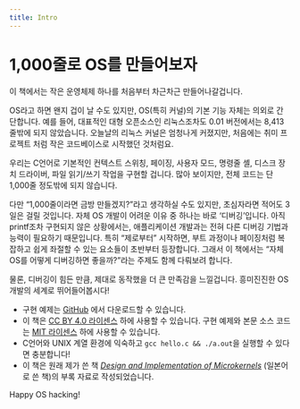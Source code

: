 ```yaml
---
title: Intro
---
```


# 1,000줄로 OS를 만들어보자

이 책에서는 작은 운영체제 하나를 처음부터 차근차근 만들어나갈겁니다.

OS라고 하면 왠지 겁이 날 수도 있지만, OS(특히 커널)의 기본 기능 자체는 의외로 간단합니다. 예를 들어, 대표적인 대형 오픈소스인 리눅스조차도 0.01 버전에서는 8,413줄밖에 되지 않았습니다. 오늘날의 리눅스 커널은 엄청나게 커졌지만, 처음에는 취미 프로젝트 처럼 작은 코드베이스로 시작했던 것처럼요.

우리는 C언어로 기본적인 컨텍스트 스위칭, 페이징, 사용자 모드, 명령줄 셸, 디스크 장치 드라이버, 파일 읽기/쓰기 작업을 구현할 겁니다. 많아 보이지만, 전체 코드는 단 1,000줄 정도밖에 되지 않습니다.

다만 “1,000줄이라면 금방 만들겠지?”라고 생각하실 수도 있지만, 초심자라면 적어도 3일은 걸릴 것입니다. 자체 OS 개발이 어려운 이유 중 하나는 바로 ‘디버깅’입니다. 아직 printf조차 구현되지 않은 상황에서는, 애플리케이션 개발과는 전혀 다른 디버깅 기법과 능력이 필요하기 때문입니다. 특히 “제로부터” 시작하면, 부트 과정이나 페이징처럼 복잡하고 쉽게 좌절할 수 있는 요소들이 초반부터 등장합니다. 그래서 이 책에서는 “자체 OS를 어떻게 디버깅하면 좋을까?”라는 주제도 함께 다뤄보려 합니다.

물론, 디버깅이 힘든 만큼, 제대로 동작했을 더 큰 만족감을 느낄겁니다. 흥미진진한 OS 개발의 세계로 뛰어들어봅시다!

- 구현 예제는 [GitHub](https://github.com/nuta/operating-system-in-1000-lines) 에서 다운로드할 수 있습니다.
- 이 책은 [CC BY 4.0 라이센스](https://creativecommons.jp/faq) 하에 사용할 수 있습니다. 구현 예제와 본문 소스 코드는 [MIT 라이센스](https://opensource.org/licenses/MIT) 하에 사용할 수 있습니다.
- C언어와 UNIX 계열 환경에 익숙하고 `gcc hello.c && ./a.out`을 실행할 수 있다면 충분합니다!
- 이 책은 원래 제가 쓴 책 *[Design and Implementation of Microkernels](https://www.shuwasystem.co.jp/book/9784798068718.html)* (일본어로 쓴 책)의 부록 자료로 작성되었습니다.

Happy OS hacking!
